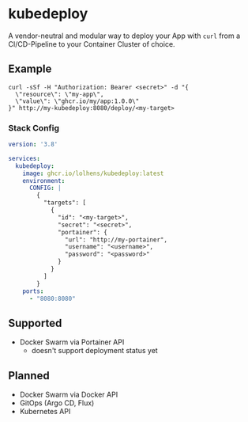 # kubedeploy

A vendor-neutral and modular way to deploy your App with `curl` from a CI/CD-Pipeline to your Container Cluster of
choice.

## Example

```shell
curl -sSf -H "Authorization: Bearer <secret>" -d "{
  \"resource\": \"my-app\",
  \"value\": \"ghcr.io/my/app:1.0.0\"
}" http://my-kubedeploy:8080/deploy/<my-target>
```

### Stack Config

```yaml
version: '3.8'

services:
  kubedeploy:
    image: ghcr.io/lolhens/kubedeploy:latest
    environment:
      CONFIG: |
        {
          "targets": [
            {
              "id": "<my-target>",
              "secret": "<secret>",
              "portainer": {
                "url": "http://my-portainer",
                "username": "<username>",
                "password": "<password>"
              }
            }
          ]
        }
    ports:
      - "8080:8080"
```

## Supported

- Docker Swarm via Portainer API
  - doesn't support deployment status yet

## Planned

- Docker Swarm via Docker API
- GitOps (Argo CD, Flux)
- Kubernetes API
